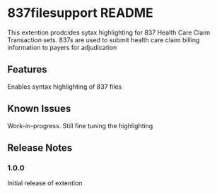 # 837filesupport README
This extention prodcides sytax highlighting for 837 Health Care Claim Transaction sets. 837s are used to submit health care claim billing information to payers for adjudication

## Features

Enables syntax highlighting of 837 files

## Known Issues

Work-in-progress. Still fine tuning the highlighting

## Release Notes


### 1.0.0

Initial release of extention